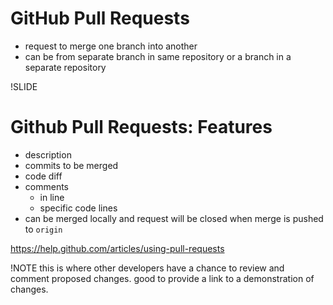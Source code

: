 # GitHub Pull Requests

- request to merge one branch into another
- can be from separate branch in same repository or a branch in a separate repository

!SLIDE

# Github Pull Requests: Features

- description
- commits to be merged
- code diff
- comments
  - in line
  - specific code lines
- can be merged locally and request will be closed when merge is pushed to `origin`

https://help.github.com/articles/using-pull-requests

!NOTE
this is where other developers have a chance to review and comment proposed changes.
good to provide a link to a demonstration of changes.
